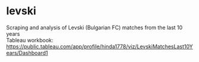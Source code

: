 # levski
Scraping and analysis of Levski (Bulgarian FC) matches from the last 10 years<br>
Tableau workbook: https://public.tableau.com/app/profile/hinda1778/viz/LevskiMatchesLast10Years/Dashboard1
